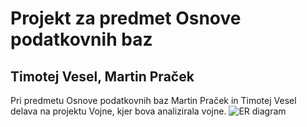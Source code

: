 # Projekt za predmet Osnove podatkovnih baz
## Timotej Vesel, Martin Praček

Pri predmetu Osnove podatkovnih baz Martin Praček in Timotej Vesel delava na projektu Vojne, kjer bova analizirala vojne.
![ER diagram](https://raw.githubusercontent.com/timotejvesel/vojne/master/ER.png "ER diagram pri projektu vojne")
